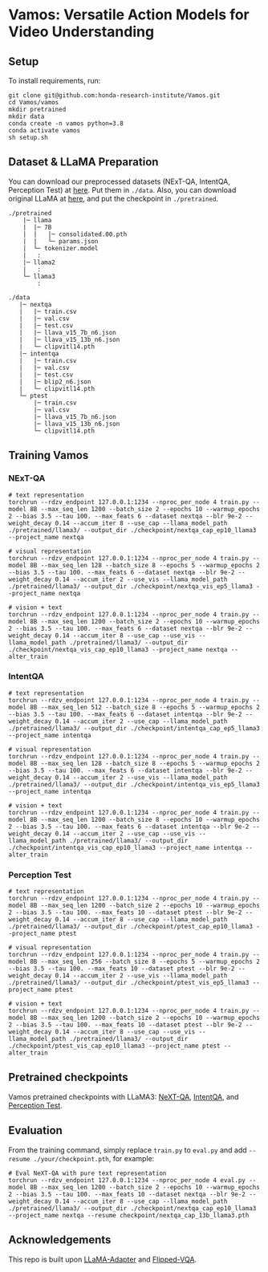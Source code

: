 # Vamos: Versatile Action Models for Video Understanding

## Setup
To install requirements, run:
```
git clone git@github.com:honda-research-institute/Vamos.git
cd Vamos/vamos
mkdir pretrained
mkdir data
conda create -n vamos python=3.8
conda activate vamos
sh setup.sh
```

## Dataset & LLaMA Preparation

You can download our preprocessed datasets (NExT-QA, IntentQA, Perception Test) at [here](https://drive.google.com/file/d/1srpMKshuNZV0w9wz2QkX9w-t55RU0C5j/view?usp=sharing). Put them in ```./data```. Also, you can download original LLaMA at [here](https://github.com/facebookresearch/llama/tree/llama_v1), and put the checkpoint in ```./pretrained```. 

```
./pretrained
    |─ llama
    |  |─ 7B
    |  |   |─ consolidated.00.pth
    |  |   └─ params.json
    |  └─ tokenizer.model
    |   :
    |─ llama2
    |   :
    └─ llama3
        :

./data
   |─ nextqa
   |   |─ train.csv
   |   |─ val.csv
   |   |─ test.csv
   |   |─ llava_v15_7b_n6.json
   |   |─ llava_v15_13b_n6.json
   |   └─ clipvitl14.pth
   |─ intentqa
   |   |─ train.csv
   |   |─ val.csv
   |   |─ test.csv
   |   |─ blip2_n6.json
   |   └─ clipvitl14.pth
   └─ ptest
       |─ train.csv
       |─ val.csv
       |─ llava_v15_7b_n6.json
       |─ llava_v15_13b_n6.json
       └─ clipvitl14.pth
```

## Training Vamos

### NExT-QA

```
# text representation
torchrun --rdzv_endpoint 127.0.0.1:1234 --nproc_per_node 4 train.py --model 8B --max_seq_len 1200 --batch_size 2 --epochs 10 --warmup_epochs 2 --bias 3.5 --tau 100. --max_feats 6 --dataset nextqa --blr 9e-2 --weight_decay 0.14 --accum_iter 8 --use_cap --llama_model_path ./pretrained/llama3/ --output_dir ./checkpoint/nextqa_cap_ep10_llama3 --project_name nextqa

# visual representation
torchrun --rdzv_endpoint 127.0.0.1:1234 --nproc_per_node 4 train.py --model 8B --max_seq_len 128 --batch_size 8 --epochs 5 --warmup_epochs 2 --bias 3.5 --tau 100. --max_feats 6 --dataset nextqa --blr 9e-2 --weight_decay 0.14 --accum_iter 2 --use_vis --llama_model_path ./pretrained/llama3/ --output_dir ./checkpoint/nextqa_vis_ep5_llama3 --project_name nextqa

# vision + text
torchrun --rdzv_endpoint 127.0.0.1:1234 --nproc_per_node 4 train.py --model 8B --max_seq_len 1200 --batch_size 2 --epochs 10 --warmup_epochs 2 --bias 3.5 --tau 100. --max_feats 6 --dataset nextqa --blr 9e-2 --weight_decay 0.14 --accum_iter 8 --use_cap --use_vis --llama_model_path ./pretrained/llama3/ --output_dir ./checkpoint/nextqa_vis_cap_ep10_llama3 --project_name nextqa --alter_train
```

### IntentQA

```
# text representation
torchrun --rdzv_endpoint 127.0.0.1:1234 --nproc_per_node 4 train.py --model 8B --max_seq_len 512 --batch_size 8 --epochs 5 --warmup_epochs 2 --bias 3.5 --tau 100. --max_feats 6 --dataset intentqa --blr 9e-2 --weight_decay 0.14 --accum_iter 2 --use_cap --llama_model_path ./pretrained/llama3/ --output_dir ./checkpoint/intentqa_cap_ep5_llama3 --project_name intentqa

# visual representation
torchrun --rdzv_endpoint 127.0.0.1:1234 --nproc_per_node 4 train.py --model 8B --max_seq_len 128 --batch_size 8 --epochs 5 --warmup_epochs 2 --bias 3.5 --tau 100. --max_feats 6 --dataset intentqa --blr 9e-2 --weight_decay 0.14 --accum_iter 2 --use_vis --llama_model_path ./pretrained/llama3/ --output_dir ./checkpoint/intentqa_vis_ep5_llama3 --project_name intentqa

# vision + text
torchrun --rdzv_endpoint 127.0.0.1:1234 --nproc_per_node 4 train.py --model 8B --max_seq_len 1200 --batch_size 8 --epochs 10 --warmup_epochs 2 --bias 3.5 --tau 100. --max_feats 6 --dataset intentqa --blr 9e-2 --weight_decay 0.14 --accum_iter 2 --use_cap --use_vis --llama_model_path ./pretrained/llama3/ --output_dir ./checkpoint/intentqa_vis_cap_ep10_llama3 --project_name intentqa --alter_train
```

### Perception Test

```
# text representation
torchrun --rdzv_endpoint 127.0.0.1:1234 --nproc_per_node 4 train.py --model 8B --max_seq_len 1200 --batch_size 2 --epochs 10 --warmup_epochs 2 --bias 3.5 --tau 100. --max_feats 10 --dataset ptest --blr 9e-2 --weight_decay 0.14 --accum_iter 8 --use_cap --llama_model_path ./pretrained/llama3/ --output_dir ./checkpoint/ptest_cap_ep10_llama3 --project_name ptest

# visual representation
torchrun --rdzv_endpoint 127.0.0.1:1234 --nproc_per_node 4 train.py --model 8B --max_seq_len 256 --batch_size 8 --epochs 5 --warmup_epochs 2 --bias 3.5 --tau 100. --max_feats 10 --dataset ptest --blr 9e-2 --weight_decay 0.14 --accum_iter 2 --use_vis --llama_model_path ./pretrained/llama3/ --output_dir ./checkpoint/ptest_vis_ep5_llama3 --project_name ptest

# vision + text
torchrun --rdzv_endpoint 127.0.0.1:1234 --nproc_per_node 4 train.py --model 8B --max_seq_len 1200 --batch_size 2 --epochs 10 --warmup_epochs 2 --bias 3.5 --tau 100. --max_feats 10 --dataset ptest --blr 9e-2 --weight_decay 0.14 --accum_iter 8 --use_cap --use_vis --llama_model_path ./pretrained/llama3/ --output_dir ./checkpoint/ptest_vis_cap_ep10_llama3 --project_name ptest --alter_train
```

## Pretrained checkpoints
Vamos pretrained checkpoints with LLaMA3: [NeXT-QA](https://drive.google.com/file/d/1MXBufOEfz-BXQqZ0z6DlQImvVUZzsk0X/view?usp=drive_link), [IntentQA](https://drive.google.com/file/d/1Ibd8NUH6YrBAu8ACokJUfu84CkR6h4ZG/view?usp=drive_link), and [Perception Test](https://drive.google.com/file/d/1340nI717sogYLrLkSI6eEiBuU97qAqWT/view?usp=drive_link).

## Evaluation
From the training command, simply replace ```train.py``` to ```eval.py``` and add ```--resume ./your/checkpoint.pth```, for example:


```
# Eval NeXT-QA with pure text representation
torchrun --rdzv_endpoint 127.0.0.1:1234 --nproc_per_node 4 eval.py --model 8B --max_seq_len 1200 --batch_size 2 --epochs 10 --warmup_epochs 2 --bias 3.5 --tau 100. --max_feats 10 --dataset nextqa --blr 9e-2 --weight_decay 0.14 --accum_iter 8 --use_cap --llama_model_path ./pretrained/llama3/ --output_dir ./checkpoint/nextqa_cap_ep10_llama3 --project_name nextqa --resume checkpoint/nextqa_cap_13b_llama3.pth
```

## Acknowledgements

This repo is built upon [LLaMA-Adapter](https://github.com/OpenGVLab/LLaMA-Adapter) and [Flipped-VQA](https://github.com/mlvlab/Flipped-VQA).